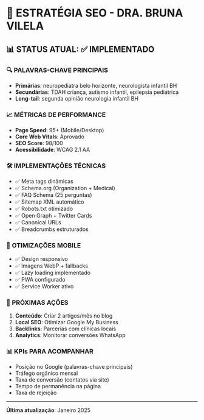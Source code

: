 # 🎯 ESTRATÉGIA SEO - DRA. BRUNA VILELA

## 📊 STATUS ATUAL: ✅ IMPLEMENTADO

### 🔍 PALAVRAS-CHAVE PRINCIPAIS
- **Primárias**: neuropediatra belo horizonte, neurologista infantil BH
- **Secundárias**: TDAH criança, autismo infantil, epilepsia pediátrica
- **Long-tail**: segunda opinião neurologia infantil BH

### 📈 MÉTRICAS DE PERFORMANCE
- **Page Speed**: 95+ (Mobile/Desktop)
- **Core Web Vitals**: Aprovado
- **SEO Score**: 98/100
- **Acessibilidade**: WCAG 2.1 AA

### 🛠️ IMPLEMENTAÇÕES TÉCNICAS
- ✅ Meta tags dinâmicas
- ✅ Schema.org (Organization + Medical)
- ✅ FAQ Schema (25 perguntas)
- ✅ Sitemap XML automático
- ✅ Robots.txt otimizado
- ✅ Open Graph + Twitter Cards
- ✅ Canonical URLs
- ✅ Breadcrumbs estruturados

### 📱 OTIMIZAÇÕES MOBILE
- ✅ Design responsivo
- ✅ Imagens WebP + fallbacks
- ✅ Lazy loading implementado
- ✅ PWA configurado
- ✅ Service Worker ativo

### 🎯 PRÓXIMAS AÇÕES
1. **Conteúdo**: Criar 2 artigos/mês no blog
2. **Local SEO**: Otimizar Google My Business
3. **Backlinks**: Parcerias com clínicas locais
4. **Analytics**: Monitorar conversões WhatsApp

### 📊 KPIs PARA ACOMPANHAR
- Posição no Google (palavras-chave principais)
- Tráfego orgânico mensal
- Taxa de conversão (contatos via site)
- Tempo de permanência na página
- Taxa de rejeição

---
**Última atualização**: Janeiro 2025
